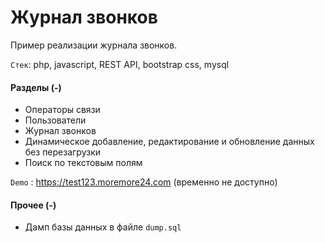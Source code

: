 # Журнал звонков

Пример реализации журнала звонков.

`Стек`: php, javascript, REST API, bootstrap css, mysql

#### Разделы (-)

- Операторы связи
- Пользователи
- Журнал звонков
- Динамическое добавление, редактирование и обновление данных без перезагрузки
- Поиск по текстовым полям

`Demo` : <https://test123.moremore24.com> (временно не доступно)


#### Прочее (-)

- Дамп базы данных в файле `dump.sql`
